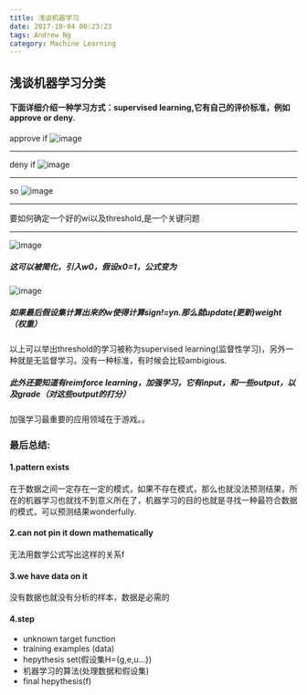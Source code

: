 ```yaml
---
title: 浅谈机器学习
date: 2017-10-04 00:23:23
tags: Andrew Ng
category: Machine Learning
---
```

## 浅谈机器学习分类
#### 下面详细介绍一种学习方式：supervised learning,它有自己的评价标准，例如approve or deny.
approve if
![image](https://latex.codecogs.com/gif.latex?\sum\limits_{i=1}^{d}&space;w_{i}&space;x_{i}>threshold)

---

deny if
![image](https://latex.codecogs.com/gif.latex?\sum\limits_{i=1}^{d}&space;w_{i}&space;x_{i}<threshold)

---
so
![image](https://latex.codecogs.com/gif.latex?h(x)=sum\limits_{i=1}^{d}&space;w_{i}&space;x_{i}-threshold)

---
要如何确定一个好的wi以及threshold,是一个关键问题

---
![image](https://latex.codecogs.com/gif.latex?h(x)=sign\left&space;(&space;\right&space;)sum\limits_{i=1}^{d}&space;w_{i}&space;x_{i}&plus;w0)
##### 这可以被简化，引入w0，假设x0=1，公式变为
![image](https://latex.codecogs.com/gif.latex?h(x)=sign\left&space;(&space;\sum\limits_{i=0}^{d}&space;w_{i}&space;x_{i}&space;\right&space;))

##### 如果最后假设集计算出来的w使得计算sign!=yn.那么就update(更新)weight（权重）

以上可以举出threshold的学习被称为supervised learning(监督性学习)，另外一种就是无监督学习。没有一种标准，有时候会比较ambigious.

##### 此外还要知道有reimforce learning，加强学习，它有input，和一些output，以及grade（对这些output的打分）
加强学习最重要的应用领域在于游戏。。

### 最后总结:
#### 1.pattern exists
在于数据之间一定存在一定的模式，如果不存在模式，那么也就没法预测结果，所在的机器学习也就找不到意义所在了，机器学习的目的也就是寻找一种最符合数据的模式，可以预测结果wonderfully.
#### 2.can not pin it down mathematically
无法用数学公式写出这样的关系f
#### 3.we have data on it
没有数据也就没有分析的样本，数据是必需的

#### 4.step
- unknown target function
- training examples (data)
- hepythesis set(假设集H={g,e,u...})
- 机器学习的算法(处理数据和假设集)
- final hepythesis(f)